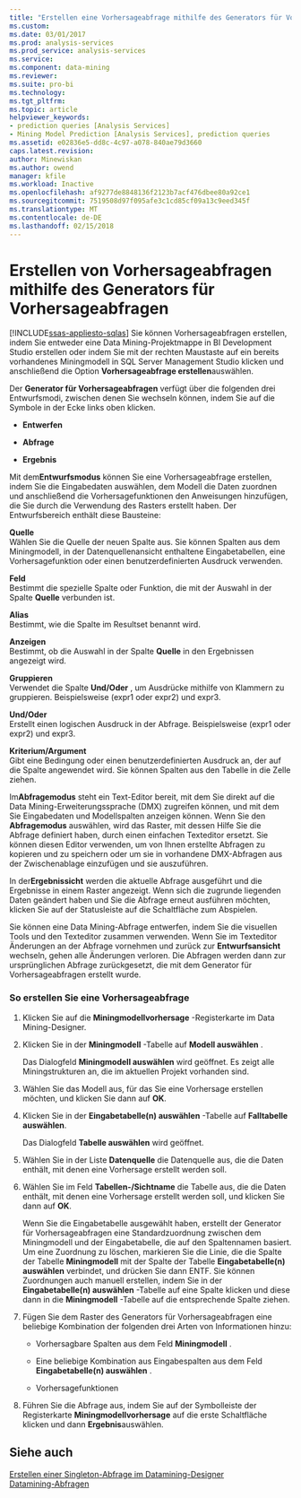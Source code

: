 ```yaml
---
title: "Erstellen eine Vorhersageabfrage mithilfe des Generators für Vorhersageabfragen | Microsoft Docs"
ms.custom: 
ms.date: 03/01/2017
ms.prod: analysis-services
ms.prod_service: analysis-services
ms.service: 
ms.component: data-mining
ms.reviewer: 
ms.suite: pro-bi
ms.technology: 
ms.tgt_pltfrm: 
ms.topic: article
helpviewer_keywords:
- prediction queries [Analysis Services]
- Mining Model Prediction [Analysis Services], prediction queries
ms.assetid: e02836e5-dd8c-4c97-a078-840ae79d3660
caps.latest.revision: 
author: Minewiskan
ms.author: owend
manager: kfile
ms.workload: Inactive
ms.openlocfilehash: af9277de8848136f2123b7acf476dbee80a92ce1
ms.sourcegitcommit: 7519508d97f095afe3c1cd85cf09a13c9eed345f
ms.translationtype: MT
ms.contentlocale: de-DE
ms.lasthandoff: 02/15/2018
---
```

# <a name="create-a-prediction-query-using-the-prediction-query-builder"></a>Erstellen von Vorhersageabfragen mithilfe des Generators für Vorhersageabfragen
[!INCLUDE[ssas-appliesto-sqlas](../../includes/ssas-appliesto-sqlas.md)]
Sie können Vorhersageabfragen erstellen, indem Sie entweder eine Data Mining-Projektmappe in BI Development Studio erstellen oder indem Sie mit der rechten Maustaste auf ein bereits vorhandenes Miningmodell in SQL Server Management Studio klicken und anschließend die Option **Vorhersageabfrage erstellen**auswählen.  
  
 Der **Generator für Vorhersageabfragen** verfügt über die folgenden drei Entwurfsmodi, zwischen denen Sie wechseln können, indem Sie auf die Symbole in der Ecke links oben klicken.  
  
-   **Entwerfen**  
  
-   **Abfrage**  
  
-   **Ergebnis**  
  
 Mit dem**Entwurfsmodus** können Sie eine Vorhersageabfrage erstellen, indem Sie die Eingabedaten auswählen, dem Modell die Daten zuordnen und anschließend die Vorhersagefunktionen den Anweisungen hinzufügen, die Sie durch die Verwendung des Rasters erstellt haben. Der Entwurfsbereich enthält diese Bausteine:  
  
 **Quelle**  
 Wählen Sie die Quelle der neuen Spalte aus. Sie können Spalten aus dem Miningmodell, in der Datenquellenansicht enthaltene Eingabetabellen, eine Vorhersagefunktion oder einen benutzerdefinierten Ausdruck verwenden.  
  
 **Feld**  
 Bestimmt die spezielle Spalte oder Funktion, die mit der Auswahl in der Spalte **Quelle** verbunden ist.  
  
 **Alias**  
 Bestimmt, wie die Spalte im Resultset benannt wird.  
  
 **Anzeigen**  
 Bestimmt, ob die Auswahl in der Spalte **Quelle** in den Ergebnissen angezeigt wird.  
  
 **Gruppieren**  
 Verwendet die Spalte **Und/Oder** , um Ausdrücke mithilfe von Klammern zu gruppieren. Beispielsweise (expr1 oder expr2) und expr3.  
  
 **Und/Oder**  
 Erstellt einen logischen Ausdruck in der Abfrage. Beispielsweise (expr1 oder expr2) und expr3.  
  
 **Kriterium/Argument**  
 Gibt eine Bedingung oder einen benutzerdefinierten Ausdruck an, der auf die Spalte angewendet wird. Sie können Spalten aus den Tabelle in die Zelle ziehen.  
  
 Im**Abfragemodus** steht ein Text-Editor bereit, mit dem Sie direkt auf die Data Mining-Erweiterungssprache (DMX) zugreifen können, und mit dem Sie Eingabedaten und Modellspalten anzeigen können. Wenn Sie den **Abfragemodus** auswählen, wird das Raster, mit dessen Hilfe Sie die Abfrage definiert haben, durch einen einfachen Texteditor ersetzt. Sie können diesen Editor verwenden, um von Ihnen erstellte Abfragen zu kopieren und zu speichern oder um sie in vorhandene DMX-Abfragen aus der Zwischenablage einzufügen und sie auszuführen.  
  
 In der**Ergebnissicht** werden die aktuelle Abfrage ausgeführt und die Ergebnisse in einem Raster angezeigt. Wenn sich die zugrunde liegenden Daten geändert haben und Sie die Abfrage erneut ausführen möchten, klicken Sie auf der Statusleiste auf die Schaltfläche zum Abspielen.  
  
 Sie können eine Data Mining-Abfrage entwerfen, indem Sie die visuellen Tools und den Texteditor zusammen verwenden. Wenn Sie im Texteditor Änderungen an der Abfrage vornehmen und zurück zur **Entwurfsansicht** wechseln, gehen alle Änderungen verloren. Die Abfragen werden dann zur ursprünglichen Abfrage zurückgesetzt, die mit dem Generator für Vorhersageabfragen erstellt wurde.  
  
### <a name="to-create-a-prediction-query"></a>So erstellen Sie eine Vorhersageabfrage  
  
1.  Klicken Sie auf die **Miningmodellvorhersage** -Registerkarte im Data Mining-Designer.  
  
2.  Klicken Sie in der **Miningmodell** -Tabelle auf **Modell auswählen** .  
  
     Das Dialogfeld **Miningmodell auswählen** wird geöffnet. Es zeigt alle Miningstrukturen an, die im aktuellen Projekt vorhanden sind.  
  
3.  Wählen Sie das Modell aus, für das Sie eine Vorhersage erstellen möchten, und klicken Sie dann auf **OK**.  
  
4.  Klicken Sie in der **Eingabetabelle(n) auswählen** -Tabelle auf **Falltabelle auswählen**.  
  
     Das Dialogfeld **Tabelle auswählen** wird geöffnet.  
  
5.  Wählen Sie in der Liste **Datenquelle** die Datenquelle aus, die die Daten enthält, mit denen eine Vorhersage erstellt werden soll.  
  
6.  Wählen Sie im Feld **Tabellen-/Sichtname** die Tabelle aus, die die Daten enthält, mit denen eine Vorhersage erstellt werden soll, und klicken Sie dann auf **OK**.  
  
     Wenn Sie die Eingabetabelle ausgewählt haben, erstellt der Generator für Vorhersageabfragen eine Standardzuordnung zwischen dem Miningmodell und der Eingabetabelle, die auf den Spaltennamen basiert. Um eine Zuordnung zu löschen, markieren Sie die Linie, die die Spalte der Tabelle **Miningmodell** mit der Spalte der Tabelle **Eingabetabelle(n) auswählen** verbindet, und drücken Sie dann ENTF. Sie können Zuordnungen auch manuell erstellen, indem Sie in der **Eingabetabelle(n) auswählen** -Tabelle auf eine Spalte klicken und diese dann in die **Miningmodell** -Tabelle auf die entsprechende Spalte ziehen.  
  
7.  Fügen Sie dem Raster des Generators für Vorhersageabfragen eine beliebige Kombination der folgenden drei Arten von Informationen hinzu:  
  
    -   Vorhersagbare Spalten aus dem Feld **Miningmodell** .  
  
    -   Eine beliebige Kombination aus Eingabespalten aus dem Feld **Eingabetabelle(n) auswählen** .  
  
    -   Vorhersagefunktionen  
  
8.  Führen Sie die Abfrage aus, indem Sie auf der Symbolleiste der Registerkarte **Miningmodellvorhersage** auf die erste Schaltfläche klicken und dann **Ergebnis**auswählen.  
  
## <a name="see-also"></a>Siehe auch  
 [Erstellen einer Singleton-Abfrage im Datamining-Designer](../../analysis-services/data-mining/create-a-singleton-query-in-the-data-mining-designer.md)   
 [Datamining-Abfragen](../../analysis-services/data-mining/data-mining-queries.md)  
  
  
